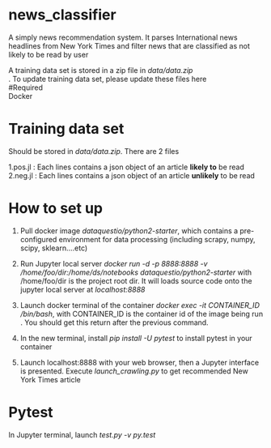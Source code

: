 # news_classifier

A simply news recommendation system. It parses International news headlines from New York Times and filter news that are classified as not likely to be read by user <br/>

A training data set is stored in a zip file in *data/data.zip* <br/>. To update training data set, please update these files here <br/>
#Required <br/>
Docker
<br/>

# Training data set <br/>

Should be stored in *data/data.zip*. There are 2 files <br/>

1.pos.jl : Each lines contains a json object of an article **likely to** be read <br/>
2.neg.jl : Each lines contains a json object of an article **unlikely** to be read <br/>

# How to set up <br/>

1. Pull docker image *dataquestio/python2-starter*, which contains a pre-configured environment for data processing (including scrapy, numpy, scipy, sklearn....etc) <br/>

2. Run Jupyter local server *docker run -d -p 8888:8888 -v /home/foo/dir:/home/ds/notebooks dataquestio/python2-starter* with /home/foo/dir is the project root dir. It will loads source code onto the jupyter local server at *localhost:8888* <br/>

3. Launch docker terminal of the container  *docker exec -it CONTAINER_ID /bin/bash*, with CONTAINER_ID is the container id of the image being run . You should get this return after the previous command.<br/>

4. In the new terminal, install *pip install -U pytest* to install pytest in your container <br/>

5. Launch localhost:8888 with your web browser, then a Jupyter interface is presented. Execute *launch_crawling.py* to get recommended New York Times article <br/>

# Pytest <br/>

In Jupyter terminal, launch *test.py -v py.test*
